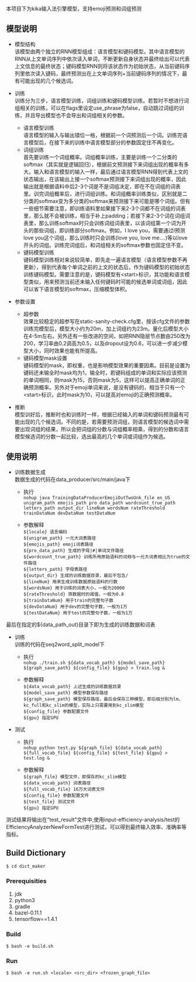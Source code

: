 
本项目下为kika输入法引擎模型，支持emoji预测和词组预测   

## 模型说明  
- 模型结构  
该模型由两个独立的RNN模型组成：语言模型和键码模型。其中语言模型的RNN从上文单词序列中依次读入单词，不断更新自身状态并最终给出可以代表上文信息的最终状态；键码模型RNN则将该状态作为初始状态，从当前键码序列里依次读入键码，最终预测出在上文单词序列+当前键码序列的情况下，最有可能出现的几个候选词。   

- 训练  
训练分为三步，语言模型训练，词组训练和键码模型训练。若暂时不想进行词组相关的训练，可以在flags里设定use_phrase为false，自动跳过词组的训练，并且导出模型也不会导出和词组相关的参数。  
    - 语言模型训练  
      语言模型的输入与输出错位一格，根据前一个词预测后一个词。训练完语言模型后，在接下来的训练中语言模型部分的参数固定住不再变化。
    - 词组训练  
      首先要训练一个词组概率。词组概率训练，主要是训练一个二分类的softmax（其实就是逻辑回归），根据前文预测接下来词组出现的概率有多大。输入和语言模型的输入一样，最后通过语言模型RNN得到代表上文的状态输出，在该输出上接一个softmax预测接下来词组出现的概率，因此输出就是根据语料中后2-3个词是不是词组决定，即在不在词组的词表里。训完词组概率后，进行词组训练。和词组概率训练类似，区别就是二分类的softmax变为多分类的softmax来预测接下来可能是哪个词组。但有一些细节需要注意，即训练语料里如果接下来2-3个词都不在词组的词表里，那么就不会被训练，相当于补上padding；若接下来2-3个词在词组词表里，那么训练softmax时只会训练词组词表里，以该词组第一个词为开头的那些词组，即训练部分softmax。例如，I love you，需要通过I预测love you这个词组，那么训练时只会训练(love you, love me....)等以love开头的词组。训练完词组后，和词组相关的softmax参数也固定住不变。  
    - 键码模型训练  
      键码模型训练相对来说较简单，即先走一遍语言模型（语言模型参数不再更新），得到代表每个单词之前的上文的状态后，作为键码模型的初始状态训练键码模型。需要注意的是，键码模型有\<start\>标识，其功能和语言模型类似，用来预测当前还未输入任何键码时可能的候选单词或词组，因此可以省下语言模型的softmax，压缩模型体积。

- 参数设置
    - 超参数  
    效果比较稳定的超参写在static-sanity-check.cfg里，按该cfg文件的参数训练完模型后，模型大小约为20m，加上词组约为23m。量化后模型大小在4-5m左右。另外还有一些改进的空间，如把RNN隐层节点数由250改为200，学习率由0.2调高为0.5，以及dropout设为0.6，可以进一步减少模型大小，同时效果也能有所提高。
    - 键码模型mask设置  
    键码模型的mask，即权重，也是影响模型效果的重要因素。目前是设置为键码还未输全时mask均为1，输全时，若键码组成的单词和实际应该预测的单词相同，则mask为15，否则mask为5，这样可以提高正确单词的正确预测概率。另外对于emoji单词来说，是没有键码的，相当于只有一个\<start\>标识，此时mask为10，可以提高对emoji的正确预测概率。
- 推断  
    模型训好后，推断时也和训练时一样，根据已经输入的单词和键码预测最有可能出现的几个候选词。不同的是，若需要预测词组，则语言模型的候选词中需要出现词组的结果，所以会把词组的分数与词组概率相乘，得到的分数和语言模型候选词的分数一起比较，选出最高的几个单词或词组作为候选。

## 使用说明    

- 训练数据生成  
数据生成的代码在data_producer/src/main/java下
    - 执行  
      `nohup java TrainingDataProducerEmojiOutTwoUnk_file en_US unigram_path emojis_path pro_data_path wordcount_true_path letters_path output_dir lineNum wordsNum rateThreshold trainDataNum devDataNum testDataNum`  

    - 参数解释  
`${locale} 语言编码 `  
`${unigram_path} 一元大词表路径 `  
`${emojis_path} emoji词表路径 `   
`${pro_data_path} 生成的字母|#|单词文件路径 `  
`${wordcount_true_path} 训练所用原始语料的词频与一元大词表相比为true的文件路径 `  
`${letters_path} 字母表路径 `  
`${output_dir} 生成的训练数据目录，最后不包含/ `  
`${lineNum} 用来生成训练数据原始语料的行数 `  
`${wordsNum} 用于训练的词表大小，一般为20000 `  
`${rateThreshold} 筛数据时的阈值，一般为0.8 `  
`${trainDataNum} 用于train的完整句子数 `  
`${devDataNum} 用于dev的完整句子数，一般为1万 `  
`${testDataNum} 用于test的完整句子数，一般为1万 `  

最后在指定的${data_path_out}目录下即为生成的训练数据和词表  

- 训练  
训练的代码在seq2word_split_model下
    - 执行  
      `nohup ./train.sh ${data_vocab_path} ${model_save_path} ${graph_save_path} ${config_file} ${gpu} > train.log &`  
    
    - 参数解释  
`${data_vocab_path} 上述生成的训练数据目录 `  
`${model_save_path} 模型参数保存路径 `  
`${graph_save_path} 模型保存路径，最后会保存三种模型，即后缀分别为lm、kc_full和kc_slim的模型，实际上只需要用到kc_slim模型 `  
`${config_file} 参数配置文件 `  
`${gpu} 指定GPU` 

- 测试  
    - 执行      
    `nohup python test.py ${graph_file} ${data_vocab_path} ${full_vocab_file} ${config_file} ${test_file} ${gpu} > test.log &`  
    
    - 参数解释  
`${graph_file} 模型文件，即保存的kc_slim模型 `    
`${data_vocab_path} 词表路径 `  
`${full_vocab_file} 16万大词表文件 `  
`${config_file} 参数配置文件 `  
`${test_file} 测试文件 `  
`${gpu} 指定GPU` 

测试结果将输出在"test_result"文件中,使用input-efficiency-analysis/test的EfficiencyAnalyzerNewFormTest进行测试，可以得到最终输入效率、准确率等指标。



## Build Dictionary

```
$ cd dict_maker
```

### Prerequisities

1. jdk
2. python3
3. gradle
4. bazel-0.11.1
5. tensorflow==1.4.1

### Build
``` shell
$ bash -e build.sh
```

### Run

``` shell
$ bash -e run.sh <locale> <src_dir> <frozen_graph_file>
```
